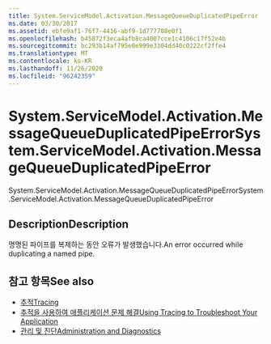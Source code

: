 ```yaml
---
title: System.ServiceModel.Activation.MessageQueueDuplicatedPipeError
ms.date: 03/30/2017
ms.assetid: ebfe9af1-76f7-4416-abf9-1d777708e0f1
ms.openlocfilehash: b45872f3eca4afb8ca4007cce1c4106c17f52e4b
ms.sourcegitcommit: bc293b14af795e0e999e3304dd40c0222cf2ffe4
ms.translationtype: MT
ms.contentlocale: ko-KR
ms.lasthandoff: 11/26/2020
ms.locfileid: "96242359"
---
```

# <a name="systemservicemodelactivationmessagequeueduplicatedpipeerror"></a><span data-ttu-id="c7b4a-102">System.ServiceModel.Activation.MessageQueueDuplicatedPipeError</span><span class="sxs-lookup"><span data-stu-id="c7b4a-102">System.ServiceModel.Activation.MessageQueueDuplicatedPipeError</span></span>

<span data-ttu-id="c7b4a-103">System.ServiceModel.Activation.MessageQueueDuplicatedPipeError</span><span class="sxs-lookup"><span data-stu-id="c7b4a-103">System.ServiceModel.Activation.MessageQueueDuplicatedPipeError</span></span>  
  
## <a name="description"></a><span data-ttu-id="c7b4a-104">Description</span><span class="sxs-lookup"><span data-stu-id="c7b4a-104">Description</span></span>  

 <span data-ttu-id="c7b4a-105">명명된 파이프를 복제하는 동안 오류가 발생했습니다.</span><span class="sxs-lookup"><span data-stu-id="c7b4a-105">An error occurred while duplicating a named pipe.</span></span>  
  
## <a name="see-also"></a><span data-ttu-id="c7b4a-106">참고 항목</span><span class="sxs-lookup"><span data-stu-id="c7b4a-106">See also</span></span>

- [<span data-ttu-id="c7b4a-107">추적</span><span class="sxs-lookup"><span data-stu-id="c7b4a-107">Tracing</span></span>](index.md)
- [<span data-ttu-id="c7b4a-108">추적을 사용하여 애플리케이션 문제 해결</span><span class="sxs-lookup"><span data-stu-id="c7b4a-108">Using Tracing to Troubleshoot Your Application</span></span>](using-tracing-to-troubleshoot-your-application.md)
- [<span data-ttu-id="c7b4a-109">관리 및 진단</span><span class="sxs-lookup"><span data-stu-id="c7b4a-109">Administration and Diagnostics</span></span>](../index.md)
